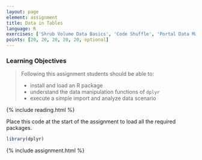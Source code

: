 ```yaml
---
layout: page
element: assignment
title: Data in Tables
language: R
exercises: ['Shrub Volume Data Basics', 'Code Shuffle', 'Portal Data Manipulation', 'Portal Data Manipulation Pipes', 'Portal Data Challenge']
points: [20, 20, 20, 20, 20, optional]
---
```


### Learning Objectives

> Following this assignment students should be able to:
>
> - install and load an R package
> - understand the data manipulation functions of `dplyr`
> - execute a simple import and analyze data scenario

{% include reading.html %}

Place this code at the start of the assignment to load all the required packages.

```r
library(dplyr)
```

{% include assignment.html %}
